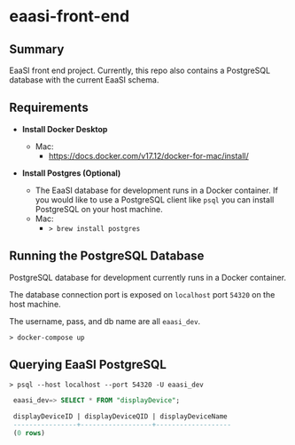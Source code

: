 # eaasi-front-end

## Summary

EaaSI front end project.
Currently, this repo also contains a PostgreSQL database with the current EaaSI schema.

## Requirements
- __Install Docker Desktop__
  - Mac:
    - https://docs.docker.com/v17.12/docker-for-mac/install/

- __Install Postgres (Optional)__
   - The EaaSI database for development runs in a Docker container.  If you would like to use a PostgreSQL client like `psql` you can install PostgreSQL on your host machine.
   - Mac: 
     - `> brew install postgres`

## Running the PostgreSQL Database

PostgreSQL database for development currently runs in a Docker container.

The database connection port is exposed on `localhost` port `54320` on the host machine.

The username, pass, and db name are all `eaasi_dev`.

`> docker-compose up`

## Querying EaaSI PostgreSQL

`> psql --host localhost --port 54320 -U eaasi_dev`

```sql
 eaasi_dev=> SELECT * FROM "displayDevice";

 displayDeviceID | displayDeviceQID | displayDeviceName
 ----------------+------------------+-------------------
 (0 rows)
```
